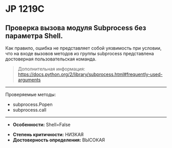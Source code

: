 # JP 1219C
## Проверка вызова модуля Subprocess без параметра Shell.
Как правило, ошибка не представляет собой уязвимость при условии, что на входе вызовов
методов из группы subprocess представлена достоверная пользовательская команда.  

> Дополнительная информация:
> <https://docs.python.org/2/library/subprocess.html#frequently-used-arguments>
---
Проверяемые методы:

* subprocess.Popen
* subprocess.call
---

* __Особенности:__ Shell=False
<!---
NOTE!! CHANGE TO HIGH
-->
* __Степень критичности:__ НИЗКАЯ
* __Достоверность определения:__ ВЫСОКАЯ